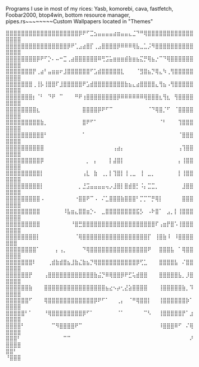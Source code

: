 Programs I use in most of my rices: Yasb, komorebi, cava, fastfetch, Foobar2000, btop4win, bottom resource manager, pipes.rs~~~~~~~~Custom Wallpapers located in "Themes"

⣿⣿⣿⣿⣿⣿⣿⣿⣿⣿⣿⣿⣿⣿⣿⣿⣿⣿⣿⡿⠟⠋⣉⣢⣤⣤⣤⣤⣴⣶⣤⣤⣄⣈⠙⠛⢿⣿⣿⣿⣿⣿⣿⣿⣿⣿⣿⣿⣿⣿⣿⣿⣿
⣿⣿⣿⣿⣿⣿⣿⣿⣿⣿⣿⣿⣿⣿⣿⣿⡿⠟⢁⣠⣴⣿⡏⢀⣠⣿⣿⣿⣿⡿⠿⠿⠿⢿⣧⣀⣁⡨⠻⣿⣿⣿⣿⣿⣿⣿⣿⣿⣿⣿⣿⣿⣿
⣿⣿⣿⣿⣿⣿⣿⣿⡿⠟⠋⡑⠄⠤⠒⣉⢀⣴⣿⣿⣿⣿⣿⣿⠿⢛⣩⣥⣶⣶⣶⣾⣷⣶⣦⣍⡛⢿⣦⡐⠉⠙⢿⣿⣿⣿⣿⣿⣿⣿⣿⣿⣿
⣿⣿⣿⣿⣿⣿⣿⡟⢀⣴⠃⣤⣶⣶⠖⣸⣿⣿⣿⣿⣿⣿⠋⣡⣾⣿⣿⣿⣿⣿⣇⠀⠀⠀⠈⣻⣿⣦⡙⢿⣄⠳⢀⢻⣿⣿⣿⣿⣿⣿⣿⣿⣿
⣿⣿⣿⣿⣿⣿⣿⢀⢸⡧⢸⣿⣿⠏⣸⣿⣿⣿⣿⣿⠟⣡⣾⣿⣿⣿⣿⣿⣿⣿⣿⣷⣦⣄⣴⣿⣿⣿⣿⣄⢻⣦⠠⢻⣿⣿⣿⣿⣿⣿⣿⣿⣿
⣿⣿⣿⣿⣿⣿⣿⡆⠈⠃⠀⠙⠟⠀⠉⠀⠀⠀⠛⠟⢰⣿⣿⣿⣿⣿⣿⣿⣿⡿⠿⠿⠿⠿⠿⠿⢿⣿⣿⣿⣆⢻⣆⠀⢻⣿⣿⣿⣿⣿⣿⣿⣿
⣿⣿⣿⣿⣿⣿⣿⣿⣆⠀⠀⠀⠀⠀⠀⠀⠀⠀⠀⠀⣿⣿⣿⣿⡿⠟⠋⠉⠀⠀⠀⠀⠀⠀⠀⠀⠀⠈⠙⢿⣿⡈⠋⠀⠈⣿⣿⣿⣿⣿⣿⣿⣿
⣿⣿⣿⣿⣿⣿⣿⣿⣿⣷⡀⠀⠀⠀⠀⠀⠀⠀⠀⠀⣿⠟⠋⠁⠀⠀⠀⠀⠀⠀⠀⠀⠀⠀⠀⠀⠀⠀⠀⠀⠈⠃⠀⠀⠀⢹⣿⣿⣿⣿⣿⣿⣿
⣿⣿⣿⣿⣿⣿⣿⣿⣿⣿⠃⠀⠀⠀⠀⠀⠀⠀⠀⠀⠁⠀⠀⠀⠀⠀⠀⠀⠀⠀⠀⠀⠀⠀⠀⠀⠀⠀⠀⠀⠀⠀⠀⠀⠀⠈⣿⣿⣿⣿⣿⣿⣿
⣿⣿⣿⣿⣿⣿⣿⣿⣿⣿⠀⠀⠀⠀⠀⠀⠀⠀⠀⠀⠀⠀⠀⠀⠀⠀⠀⠀⢠⣴⡄⠀⠀⠀⠀⠀⠀⠀⠀⠀⠀⠀⠀⠀⠀⢠⢹⣿⣿⣿⣿⣿⣿
⣿⣿⣿⣿⣿⣿⣿⣿⣿⡿⠀⠀⠀⠀⠀⠀⠀⠀⠀⠀⠀⡀⠀⡄⠀⠀⠀⡇⣼⣿⡇⠀⠀⠀⠀⠀⠀⠀⠀⠀⠀⠀⠀⠀⠀⡄⢸⣿⣿⣿⣿⣿⣿
⣿⣿⣿⣿⣿⣿⣿⣿⣿⡇⠀⠀⠀⠀⠀⠀⠀⠀⠀⠀⢠⣇⠀⣷⠀⢀⡀⡇⢹⣿⡇⢸⢀⣀⠀⢸⠀⣀⡀⠀⠀⠀⠀⠀⠀⡇⢸⣿⣿⣿⣿⣿⣿
⣿⣿⣿⣿⣿⣿⣿⣿⣿⡇⠀⠀⠀⠀⠀⠀⠀⠀⠀⡀⣘⣩⣤⣤⣤⣤⢤⡠⣸⣿⡇⣿⣾⣿⡃⠨⡄⣉⣉⡀⠀⠀⠀⠀⠀⠀⣸⣿⣿⣿⣿⣿⣿
⣿⣿⣿⣿⣿⣿⣿⣿⣿⠠⠀⠀⠀⠀⠀⠀⠀⠀⠐⣿⣿⠟⠉⠠⠀⠌⣁⣿⣿⣿⣷⣿⣿⣿⠃⡉⡉⠉⡛⢿⡇⠀⠀⠀⠀⠀⣿⣿⣿⣿⣿⣿⣿
⣿⣿⣿⣿⣿⣿⣿⣿⣿⠀⠀⠀⠀⠀⠀⠸⣧⣶⣄⣿⣿⣶⡑⠄⠀⣀⣿⣿⣿⣿⣿⣿⣿⣿⣯⡣⠀⠠⠗⣿⠁⠀⣠⡀⡇⢸⣿⣿⣿⣿⣿⣿⣿
⣿⣿⣿⣿⣿⣿⣿⣿⣿⠀⠀⠀⠀⠀⠀⠀⠀⠘⣿⣛⣿⣿⣿⣿⣿⣿⣿⣿⣿⣿⣿⣿⣿⣿⣿⣿⣿⣿⣿⠏⢠⣶⡟⣿⠡⢸⣿⣿⣿⣿⣿⣿⣿
⣿⣿⣿⣿⣿⣿⣿⣿⡇⠀⠀⠀⠀⠀⠀⠀⠀⠀⠈⢿⣿⣿⣿⣿⣿⣿⣿⣿⣿⣿⣿⣿⣿⣿⣿⣿⣿⡏⠀⢸⣿⣷⠸⠀⠸⣿⣿⣿⣿⣿⣿⣿
⣿⣿⣿⣿⣿⣿⣿⣿⠁⠀⠀⠀⠀⡄⢠⡀⠀⠀⠀⠀⠙⢿⣿⣿⣿⣿⣿⣿⣿⣿⣿⣿⣿⣿⣿⣿⣿⠟⠀⠀⣿⣿⣿⣧⠀⠁⢿⣿⣿⣿⣿⣿⣿
⣿⣿⣿⣿⣿⣿⣿⠇⠀⠀⠀⢀⣾⣷⣾⣿⣦⣸⣷⣌⣷⣦⡙⢿⣿⣿⣿⣿⣿⣿⣿⣿⣿⣿⡿⢋⣁⠀⠀⠀⣿⣿⣿⣿⣧⠀⠌⣿⣿⣿⣿⣿⣿
⣿⣿⣿⣿⣿⣿⡟⠀⠀⠀⢠⣿⣿⣿⣿⣿⣿⣿⣿⣿⣿⣿⣿⣷⣬⡙⠿⢿⣿⣿⡿⠟⣋⢥⣾⣿⣿⠀⠀⠀⣿⣿⣿⣿⣿⣧⡀⡸⣿⣿⣿⣿⣿
⣿⣿⣿⣿⣿⣿⣷⠀⠀⠀⣿⣿⣿⣿⣿⣿⣿⣿⣿⣿⣿⣿⣿⣿⣿⣿⣦⣔⠢⡴⢂⣜⣵⣿⣿⣿⣿⠀⠀⠀⢸⣿⣿⣿⣿⣿⣷⡀⠹⣿⣿⣿⣿
⣿⣿⣿⣿⣿⣿⠋⠀⠀⠀⢿⣿⣿⣿⣿⣿⣿⣿⣿⣿⣿⣿⣿⡿⠟⠋⠁⠀⠀⢀⡄⠀⠈⠛⢿⣿⣿⡇⠀⠀⢸⣿⣿⣿⣿⣿⣿⡷⠁⣿⣿⣿⣿
⣿⣿⣿⣿⣿⠃⠁⠀⠀⠀⠘⢿⣿⣿⣿⣿⣿⣿⣿⣿⡿⠋⠁⠀⠀⠀⠀⠀⠀⠈⠁⠀⠀⠀⠀⠀⠉⠣⠀⠀⢸⣿⣿⣿⣿⣿⡟⠁⣰⣿⣿⣿⣿
⣿⣿⣿⣿⠃⠀⠀⠀⠀⠀⠀⠀⠉⠻⣿⣿⣿⣿⠟⠉⠀⠀⠀⠀⠀⠀⠀⠀⠀⠀⠀⠀⠀⠀⠀⠀⠀⠀⠀⠀⠸⣿⣿⣿⠿⠋⠀⠌⢿⣿⣿⣿⣿
⣿⣿⣿⠃⠀⠀⠀⠀⠀⠀⠀⠀⠀⠀⠀⠉⠉⠀⠀⠀⠀⠀⠀⠀⠀⠀⠀⠀⠀⠀⠀⠀⠀⠀⠀⠀⠀⠀⠀⠀⠀⠀⠀⠀⠀⠀⠀⠀⠜⣿⣿⣿⣿
⣿⣿⠃⠀⠀⠀⠀⠀⠀⠀⠀⠀⠀⠀⠀⠀⠀⠀⠀⠀⠀⠀⠀⠀⠀⠀⠀⠀⠀⠀⠀⠀⠀⠀⠀⠀⠀⠀⠀⠀⠀⠀⠀⠀⠀⠀⠀⠀⠀⠘⣿⣿⣿
